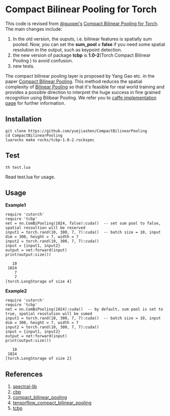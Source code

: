 # Compact Bilinear Pooling for Torch 

This code is revised from [@guopei's](https://github.com/guopei) [Compact Bilinear Pooling for Torch](https://github.com/guopei/CompactBiPooling). The main changes include:

1. In the old version, the ouputs, i.e. bilinear features is spatially sum pooled. Now, you can set the **sum_pool = false** if you need some spatial resolution in the output, such as keypoint detection.
2. the new version of package **tcbp** is **1.0-2**(Torch Compact Bilinear Pooling ) to avoid confusion.
3. new tests.

The compact bilinear pooling layer is proposed by Yang Gao etc. in the paper [Compact Bilinear Pooling](https://arxiv.org/abs/1511.06062). This method reduces the spatial complexity of [Bilinear Pooling](http://vis-www.cs.umass.edu/bcnn/docs/bcnn_iccv15.pdf) so that it's feasible for real world training and provides a possible direction to interpret the huge success in fine grained recognition using Bilibear Pooling. We refer you to [caffe implementation page](https://github.com/gy20073/compact_bilinear_pooling) for further information.

## Installation

```
git clone https://github.com/yuejiashen/CompactBilinearPooling
cd CompactBilinearPooling
luarocks make rocks/tcbp-1.0-2.rockspec
```

## Test
```
th test.lua
```
Read test.lua for usage.

## Usage
**Example1**
```
require 'cutorch'
require 'tcbp'
net = nn.ComBiPooling(1024, false):cuda()  -- set sum pool to false, spatial resoultion will be reserved
input1 = torch.rand(10, 300, 7, 7):cuda()  -- batch size = 10, input dim = 300, height = 7, width = 7
input2 = torch.rand(10, 300, 7, 7):cuda()
input = {input1, input2}
output = net:forward(input)
print(output:size())

   10
 1024
    7
    7
[torch.LongStorage of size 4]
```
**Example2**
```
require 'cutorch'
require 'tcbp'
net = nn.ComBiPooling(1024):cuda()  -- by default, sum pool is set to true, spatial resolution will be sumed
input1 = torch.rand(10, 300, 7, 7):cuda()  -- batch size = 10, input dim = 300, height = 7, width = 7
input2 = torch.rand(10, 300, 7, 7):cuda()
input = {input1, input2}
output = net:forward(input)
print(output:size())

   10
 1024
[torch.LongStorage of size 2]
```
## References
1. [spectral-lib](https://github.com/mbhenaff/spectral-lib)
2. [cbp](https://github.com/jnhwkim/cbp)
3. [compact_bilinear_pooling](https://github.com/gy20073/compact_bilinear_pooling)
4. [tensorflow_compact_bilinear_pooling](https://github.com/ronghanghu/tensorflow_compact_bilinear_pooling)
5. [tcbp](https://github.com/guopei/CompactBiPooling)
